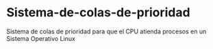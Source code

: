 # Sistema-de-colas-de-prioridad
Sistema de colas de prioridad para que el CPU atienda procesos en un Sistema Operativo Linux
